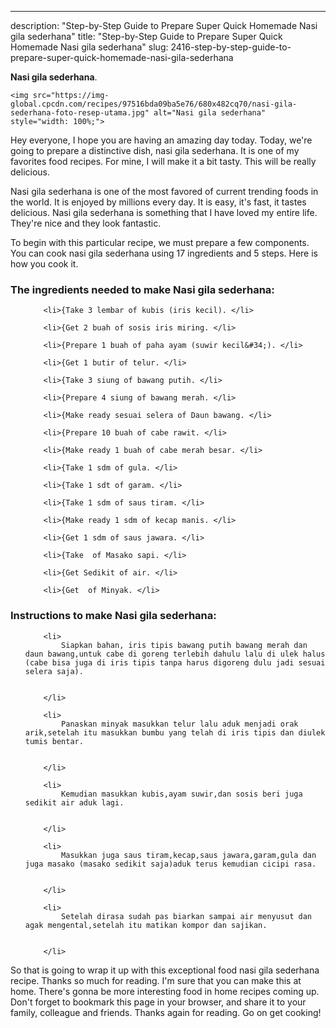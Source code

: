 ---
description: "Step-by-Step Guide to Prepare Super Quick Homemade Nasi gila sederhana"
title: "Step-by-Step Guide to Prepare Super Quick Homemade Nasi gila sederhana"
slug: 2416-step-by-step-guide-to-prepare-super-quick-homemade-nasi-gila-sederhana

<p>
	<strong>Nasi gila sederhana</strong>. 
	
</p>
<p>
	
	<img src="https://img-global.cpcdn.com/recipes/97516bda09ba5e76/680x482cq70/nasi-gila-sederhana-foto-resep-utama.jpg" alt="Nasi gila sederhana" style="width: 100%;">
	
	
</p>
<p>
	Hey everyone, I hope you are having an amazing day today. Today, we're going to prepare a distinctive dish, nasi gila sederhana. It is one of my favorites food recipes. For mine, I will make it a bit tasty. This will be really delicious.
</p>
	
<p>
	
</p>
<p>
	Nasi gila sederhana is one of the most favored of current trending foods in the world. It is enjoyed by millions every day. It is easy, it's fast, it tastes delicious. Nasi gila sederhana is something that I have loved my entire life. They're nice and they look fantastic.
</p>

<p>
To begin with this particular recipe, we must prepare a few components. You can cook nasi gila sederhana using 17 ingredients and 5 steps. Here is how you cook it.
</p>

<h3>The ingredients needed to make Nasi gila sederhana:</h3>

<ol>
	
		<li>{Take 3 lembar of kubis (iris kecil). </li>
	
		<li>{Get 2 buah of sosis iris miring. </li>
	
		<li>{Prepare 1 buah of paha ayam (suwir kecil&#34;). </li>
	
		<li>{Get 1 butir of telur. </li>
	
		<li>{Take 3 siung of bawang putih. </li>
	
		<li>{Prepare 4 siung of bawang merah. </li>
	
		<li>{Make ready sesuai selera of Daun bawang. </li>
	
		<li>{Prepare 10 buah of cabe rawit. </li>
	
		<li>{Make ready 1 buah of cabe merah besar. </li>
	
		<li>{Take 1 sdm of gula. </li>
	
		<li>{Take 1 sdt of garam. </li>
	
		<li>{Take 1 sdm of saus tiram. </li>
	
		<li>{Make ready 1 sdm of kecap manis. </li>
	
		<li>{Get 1 sdm of saus jawara. </li>
	
		<li>{Take  of Masako sapi. </li>
	
		<li>{Get Sedikit of air. </li>
	
		<li>{Get  of Minyak. </li>
	
</ol>
<p>
	
</p>

<h3>Instructions to make Nasi gila sederhana:</h3>

<ol>
	
		<li>
			Siapkan bahan, iris tipis bawang putih bawang merah dan daun bawang,untuk cabe di goreng terlebih dahulu lalu di ulek halus (cabe bisa juga di iris tipis tanpa harus digoreng dulu jadi sesuai selera saja).
			
			
		</li>
	
		<li>
			Panaskan minyak masukkan telur lalu aduk menjadi orak arik,setelah itu masukkan bumbu yang telah di iris tipis dan diulek tumis bentar.
			
			
		</li>
	
		<li>
			Kemudian masukkan kubis,ayam suwir,dan sosis beri juga sedikit air aduk lagi.
			
			
		</li>
	
		<li>
			Masukkan juga saus tiram,kecap,saus jawara,garam,gula dan juga masako (masako sedikit saja)aduk terus kemudian cicipi rasa.
			
			
		</li>
	
		<li>
			Setelah dirasa sudah pas biarkan sampai air menyusut dan agak mengental,setelah itu matikan kompor dan sajikan.
			
			
		</li>
	
</ol>

<p>
	
</p>

<p>
	So that is going to wrap it up with this exceptional food nasi gila sederhana recipe. Thanks so much for reading. I'm sure that you can make this at home. There's gonna be more interesting food in home recipes coming up. Don't forget to bookmark this page in your browser, and share it to your family, colleague and friends. Thanks again for reading. Go on get cooking!
</p>
